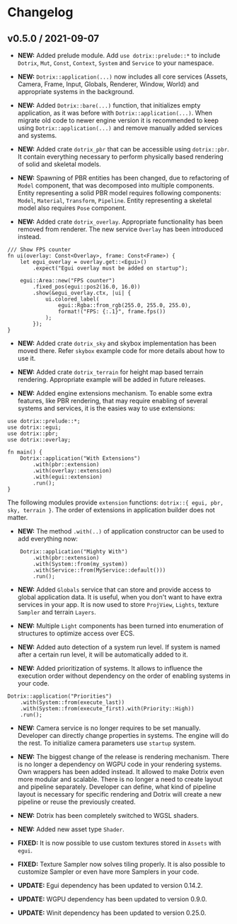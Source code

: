 # Changelog

## v0.5.0 / 2021-09-07

* **NEW:** Added prelude module. Add `use dotrix::prelude::*` to include `Dotrix`,
`Mut`, `Const`, `Context`, `System` and `Service` to your namespace.

* **NEW:** `Dotrix::application(...)` now includes all core services
(Assets, Camera, Frame, Input, Globals, Renderer, Window, World) and appropriate
systems in the background.

* **NEW:** Added `Dotrix::bare(...)` function, that initializes empty application,
as it was before with `Dotrix::application(...)`. When migrate old code to newer
engine version it is recommended to keep using `Dotrix::application(...)` and
remove manually added services and systems.

* **NEW:** Added crate `dotrix_pbr` that can be accessible using `dotrix::pbr`.
It contain everything necessary to perform physically based rendering of
solid and skeletal models.

* **NEW:** Spawning of PBR entities has been changed, due to refactoring of `Model`
component, that was decomposed into multiple components. Entity representing a
solid PBR model requires following components: `Model`, `Material`, `Transform`,
`Pipeline`. Entity representing a skeletal model also requires `Pose` component.

* **NEW:** Added crate `dotrix_overlay`. Appropriate functionality has been removed
from renderer. The new service `Overlay` has been introduced instead.

```
/// Show FPS counter
fn ui(overlay: Const<Overlay>, frame: Const<Frame>) {
    let egui_overlay = overlay.get::<Egui>()
        .expect("Egui overlay must be added on startup");

    egui::Area::new("FPS counter")
        .fixed_pos(egui::pos2(16.0, 16.0))
        .show(&egui_overlay.ctx, |ui| {
            ui.colored_label(
                egui::Rgba::from_rgb(255.0, 255.0, 255.0),
                format!("FPS: {:.1}", frame.fps())
            );
        });
}
```

* **NEW:** Added crate `dotrix_sky` and skybox implementation has been moved there.
Refer `skybox` example code for more details about how to use it.

* **NEW:** Added crate `dotrix_terrain` for height map based terrain rendering.
Appropriate example will be added in future releases.

* **NEW:** Added engine extensions mechanism. To enable some extra features, like
PBR rendering, that may require enabling of several systems and services, it is
the easies way to use extensions:

```
use dotrix::prelude::*;
use dotrix::egui;
use dotrix::pbr;
use dotrix::overlay;

fn main() {
    Dotrix::application("With Extensions")
        .with(pbr::extension)
        .with(overlay::extension)
        .with(egui::extension)
        .run();
}
```

The following modules provide `extension` functions:
`dotrix::{ egui, pbr, sky, terrain }`. The order of extensions in application
builder does not matter.

* **NEW:** The method `.with(..)` of application  constructor can be used to add
everything now:
```
    Dotrix::application("Mighty With")
        .with(pbr::extension)
        .with(System::from(my_system))
        .with(Service::from(MyService::default()))
        .run();
```

* **NEW:** Added `Globals` service that can store and provide access to global
application data. It is useful, when you don't want to have extra services in
your app. It is now used to store `ProjView`, `Lights`, texture `Sampler`
and terrain `Layers`.

* **NEW:** Multiple `Light` components has been turned into enumeration of
structures to optimize access over ECS.

* **NEW:** Added auto detection of a system run level. If system is named after
a certain run level, it will be automatically added to it.

* **NEW:** Added prioritization of systems. It allows to influence the execution
order without dependency on the order of enabling systems in your code.
```
Dotrix::application("Priorities")
    .with(System::from(execute_last))
    .with(System::from(execute_first).with(Priority::High))
    .run();
```

* **NEW:** Camera service is no longer requires to be set manually. Developer
can directly change properties in systems. The engine will do the rest. To
initialize camera parameters use `startup` system.

* **NEW:** The biggest change of the release is rendering mechanism. There is
no longer a dependency on WGPU code in your rendering systems. Own wrappers has
been added instead. It allowed to make Dotrix even more modular and scalable.
There is no longer a need to create layout and pipeline separately. Developer
can define, what kind of pipeline layout is necessary for specific rendering
and Dotrix will create a new pipeline or reuse the previously created.

* **NEW:** Dotrix has been completely switched to WGSL shaders.

* **NEW:** Added new asset type `Shader`. 

* **FIXED:** It is now possible to use custom textures stored in `Assets` with
`egui`.

* **FIXED:** Texture Sampler now solves tiling properly. It is also possible to
customize Sampler or even have more Samplers in your code.

* **UPDATE:** Egui dependency has been updated to version 0.14.2.

* **UPDATE:** WGPU dependency has been updated to version 0.9.0.

* **UPDATE:** Winit dependency has been updated to version 0.25.0.
